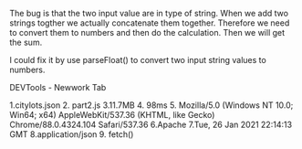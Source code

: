 
The bug is that the two input value are in type of string. When we add two strings togther we actually concatenate them together. Therefore we need to convert them to numbers and then do the calculation. Then we will get the sum.

I could fix it by use parseFloat() to convert two input string values to numbers.


DEVTools - Newwork Tab

1.citylots.json 
2. part2.js 
3.11.7MB
4. 98ms
5. Mozilla/5.0 (Windows NT 10.0; Win64; x64) AppleWebKit/537.36 (KHTML, like Gecko) Chrome/88.0.4324.104 Safari/537.36
6.Apache
7.Tue, 26 Jan 2021 22:14:13 GMT
8.application/json
9. fetch()
